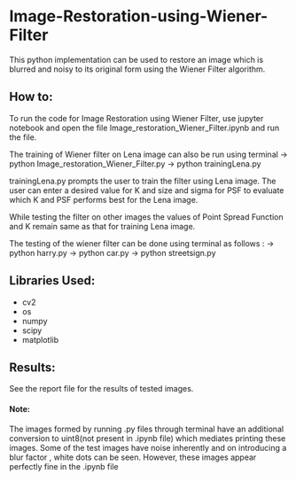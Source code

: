 # Image-Restoration-using-Wiener-Filter

This python implementation can be used to restore an image which is blurred and noisy to its original
form using the Wiener Filter algorithm.


## How to:
To run the code for Image Restoration using Wiener Filter, use jupyter notebook and open the
file Image_restoration_Wiener_Filter.ipynb and run the file.

The training of Wiener filter on Lena image can also be run using terminal
-> python Image_restoration_Wiener_Filter.py
-> python trainingLena.py

trainingLena.py prompts the user to train the filter using Lena image. The user can enter a
desired value for K and size and sigma for PSF to evaluate which K and PSF performs best
for the Lena image.

While testing the filter on other images the values of Point Spread Function and K remain
same as that for training Lena image.

The testing of the wiener filter can be done using terminal as follows :
-> python harry.py
-> python car.py
-> python streetsign.py

## Libraries Used:
- cv2
- os
- numpy
- scipy
- matplotlib

## Results:
See the report file for the results of tested images. 

#### Note: 
The images formed by running .py files through terminal have an additional conversion to
uint8(not present in .ipynb file) which mediates printing these images. Some of the test images
have noise inherently and on introducing a blur factor , white dots can be seen. However, these
images appear perfectly fine in the .ipynb file
